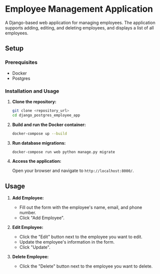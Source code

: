 # Employee Management Application

A Django-based web application for managing employees. The application supports adding, editing, and deleting employees, and displays a list of all employees.

## Setup

### Prerequisites

- Docker
- Postgres

### Installation and Usage

1. **Clone the repository:**

    ```bash
    git clone <repository_url>
    cd django_postgres_employee_app
    ```

2. **Build and run the Docker container:**

    ```bash
    docker-compose up --build
    ```

3. **Run database migrations:**

    ```bash
    docker-compose run web python manage.py migrate
    ```

4. **Access the application:**

    Open your browser and navigate to `http://localhost:8000/`.

## Usage

1. **Add Employee:**

    - Fill out the form with the employee's name, email, and phone number.
    - Click "Add Employee".

2. **Edit Employee:**

    - Click the "Edit" button next to the employee you want to edit.
    - Update the employee's information in the form.
    - Click "Update".

3. **Delete Employee:**

    - Click the "Delete" button next to the employee you want to delete.


